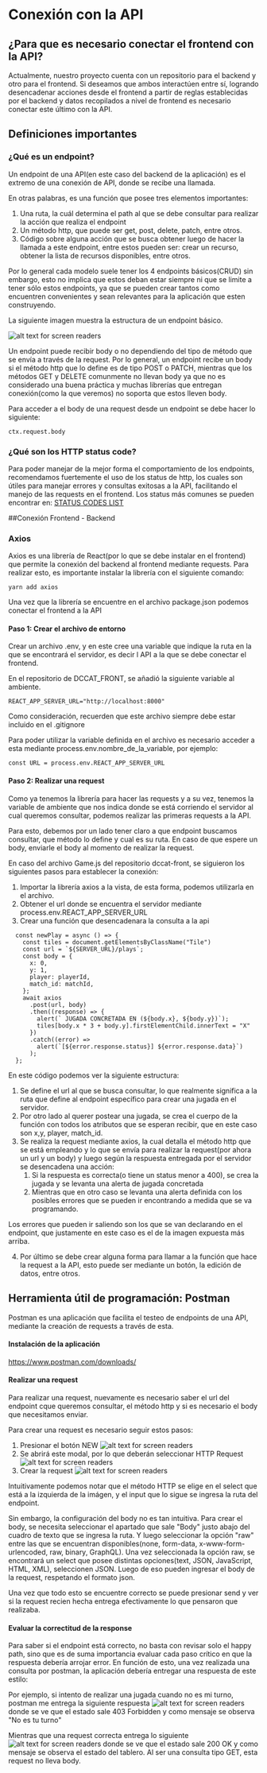 # Conexión con la API

## ¿Para que es necesario conectar el frontend con la API?

Actualmente, nuestro proyecto cuenta con un repositorio para el backend y otro para el frontend. Si deseamos que ambos interactúen entre sí, logrando desencadenar acciones desde el frontend a partir de reglas establecidas por el backend y datos recopilados a nivel de frontend es necesario conectar este último con la API.

## Definiciones importantes
### ¿Qué es un endpoint?

Un endpoint de una API(en este caso del backend de la aplicación) es el extremo de una conexión de API, donde se recibe una llamada.

En otras palabras, es una función que posee tres elementos importantes:
1. Una ruta, la cuál determina el path al que se debe consultar para realizar la acción que realiza el endpoint
2. Un método http, que puede ser get, post, delete, patch, entre otros.
3. Código sobre alguna acción que se busca obtener luego de hacer la llamada a este endpoint, entre estos pueden ser: crear un recurso, obtener la lista de recursos disponibles, entre otros. 

Por lo general cada modelo suele tener los 4 endpoints básicos(CRUD) sin embargo, esto no implica que estos deban estar siempre ni que se limite a tener sólo estos endpoints, ya que se pueden crear tantos como encuentren convenientes y sean relevantes para la aplicación que esten construyendo. 

La siguiente imagen muestra la estructura de un endpoint básico.

![alt text for screen readers](./assets/endpoint.png)

Un endpoint puede recibir body o no dependiendo del tipo de método que se envía a través de la request. Por lo general, un endpoint recibe un body si el método http que lo define es de tipo POST o PATCH, mientras que los métodos GET y DELETE comunmente no llevan body ya que no es considerado una buena práctica y muchas librerías que entregan conexión(como la que veremos) no soporta que estos lleven body.

Para acceder a el body de una request desde un endpoint se debe hacer lo siguiente:

```
ctx.request.body
```

### ¿Qué son los HTTP status code?
Para poder manejar de la mejor forma el comportamiento de los endpoints, recomendamos fuertemente el uso de los status de http, los cuales son útiles para manejar errores y consultas exitosas a la API, facilitando el manejo de las requests en el frontend.
Los status más comunes se pueden encontrar en: [STATUS CODES LIST](https://rapidapi.com/guides/http-status-code?utm_source=google&utm_medium=cpc&utm_campaign=DSA&gclid=Cj0KCQjw1vSZBhDuARIsAKZlijSg8-KWW5UML9gDiNUrg-pr3XnJPxpIaw6eRoSVByzu39_0piqtKykaAmrqEALw_wcB)

##Conexión Frontend - Backend
### Axios
Axios es una librería de React(por lo que se debe instalar en el frontend) que permite la conexión del backend al frontend mediante requests. Para realizar esto, es importante instalar la librería con el siguiente comando:
```
yarn add axios
```
Una vez que la librería se encuentre en el archivo package.json podemos conectar el frontend a la API

#### Paso 1: Crear el archivo de entorno

Crear un archivo .env, y en este cree una variable que indique la ruta en la que se encontrará el servidor, es decir l API a la que se debe conectar el frontend.

En el repositorio de DCCAT_FRONT, se añadió la siguiente variable al ambiente.
```
REACT_APP_SERVER_URL="http://localhost:8000"
```
Como consideración, recuerden que este archivo siempre debe estar incluido en el .gitignore

Para poder utilizar la variable definida en el archivo es necesario acceder a esta mediante process.env.nombre_de_la_variable, por ejemplo:
```
const URL = process.env.REACT_APP_SERVER_URL
```
#### Paso 2: Realizar una request
Como ya tenemos la librería para hacer las requests y a su vez, tenemos la variable de ambiente que nos indica donde se está corriendo el servidor al cual queremos consultar, podemos realizar las primeras requests a la API.

Para esto, debemos por un lado tener claro a que endpoint buscamos consultar, que método lo define y cual es su ruta. En caso de que espere un body, enviarle el body al momento de realizar la request.

En caso del archivo Game.js del repositorio dccat-front, se siguieron los siguientes pasos para establecer la conexión:
1. Importar la librería axios a la vista, de esta forma, podemos utilizarla en el archivo.
2. Obtener el url donde se encuentra el servidor mediante process.env.REACT_APP_SERVER_URL
3. Crear una función que desencadenara la consulta a la api
```
  const newPlay = async () => {
    const tiles = document.getElementsByClassName("Tile")
    const url = `${SERVER_URL}/plays`;
    const body = {
      x: 0,
      y: 1,
      player: playerId,
      match_id: matchId,
    };
    await axios
      .post(url, body)
      .then((response) => {
        alert(` JUGADA CONCRETADA EN (${body.x}, ${body.y})`);
        tiles[body.x * 3 + body.y].firstElementChild.innerText = "X"
      })
      .catch((error) =>
        alert(`[${error.response.status}] ${error.response.data}`)
      );
  };
```
En este código podemos ver la siguiente estructura:
1.  Se define el url al que se busca consultar, lo que realmente significa a la ruta que define al endpoint específico para crear una jugada en el servidor. 
2.  Por otro lado al querer postear una jugada, se crea el cuerpo de la función con todos los atributos que se esperan recibir, que en este caso son x,y, player, match_id.
3.  Se realiza la request mediante axios, la cual detalla el método http que se está empleando y lo que se envía para realizar la request(por ahora un url y un body) y luego según la respuesta entregada por el servidor se desencadena una acción:
    1.  Si la respuesta es correcta(o tiene un status menor a 400), se crea la jugada y se levanta una alerta de jugada concretada
    2.  Mientras que en otro caso se levanta una alerta definida con los posibles errores que se pueden ir encontrando a medida que se va programando.

Los errores que pueden ir saliendo son los que se van declarando en el endpoint, que justamente en este caso es el de la imagen expuesta más arriba.

4. Por último se debe crear alguna forma para llamar a la función que hace la request a la API, esto puede ser mediante un botón, la edición de datos, entre otros.


## Herramienta útil de programación: Postman
Postman es una aplicación que facilita el testeo de endpoints de una API, mediante la creación de requests a través de esta.

#### Instalación de la aplicación
https://www.postman.com/downloads/


#### Realizar una request
Para realizar una request, nuevamente es necesario saber el url del endpoint cque queremos consultar, el método http y si es necesario el body que necesitamos enviar.

Para crear una request es necesario seguir estos pasos:
1. Presionar el botón NEW
![alt text for screen readers](./assets/postman0.png)
2. Se abrirá este modal, por lo que deberán seleccionar HTTP Request
 ![alt text for screen readers](./assets/postman2.png)
3. Crear la request
   ![alt text for screen readers](./assets/postman1.png)

Intuitivamente podemos notar que el método HTTP se elige en el select que está a la izquierda de la imágen, y el input que lo sigue se ingresa la ruta del endpoint. 

Sin embargo, la configuración del body no es tan intuitiva. Para crear el body, se necesita seleccionar el apartado que sale "Body" justo abajo del cuadro de texto que se ingresa la ruta. Y luego seleccionar la opción "raw" entre las que se encuentran disponibles(none, form-data, x-www-form-urlencoded, raw, binary, GraphQL). Una vez seleccionada la opción raw, se encontrará un select que posee distintas opciones(text, JSON, JavaScript, HTML, XML), seleccionen JSON. Luego de eso pueden ingresar el body de la request, respetando el formato json.

Una vez que todo esto se encuentre correcto se puede presionar send y ver si la request recien hecha entrega efectivamente lo que pensaron que realizaba.

#### Evaluar la correctitud de la response
Para saber si el endpoint está correcto, no basta con revisar solo el happy path, sino que es de suma importancia evaluar cada paso crítico en que la respuesta debería arrojar error. En función de esto, una vez realizada una consulta por postman, la aplicación debería entregar una respuesta de este estilo:

Por ejemplo, si intento de realizar una jugada cuando no es mi turno, postman me entrega la siguiente respuesta
   ![alt text for screen readers](./assets/postman3.png)
   donde se ve que el estado sale 403 Forbidden y como mensaje se observa "No es tu turno"

Mientras que una request correcta entrega lo siguiente
   ![alt text for screen readers](./assets/postman4.png)
   donde se ve que el estado sale 200 OK y como mensaje se observa el estado del tablero. Al ser una consulta tipo GET, esta request no lleva body.
